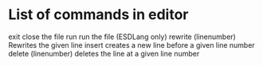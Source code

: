 # List of commands in editor
exit close the file
run run the file (ESDLang only)
rewrite (linenumber) Rewrites the given line
insert creates a new line before a given line number
delete (linenumber) deletes the line at a given line number